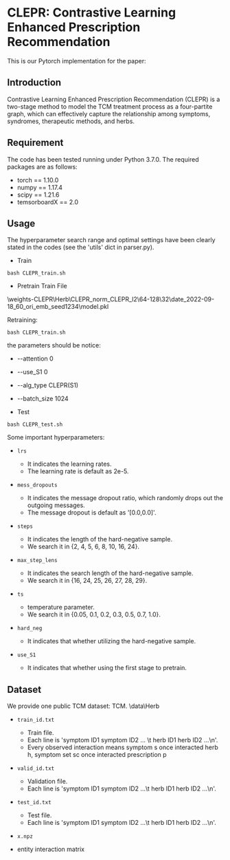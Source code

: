 # CLEPR: Contrastive Learning Enhanced Prescription Recommendation
This is our Pytorch implementation for the paper:

## Introduction
Contrastive Learning Enhanced Prescription Recommendation (CLEPR) is a two-stage method to model the TCM treatment process as a four-partite graph, which can effectively capture the relationship among symptoms, syndromes, therapeutic methods, and herbs.

## Requirement
The code has been tested running under Python 3.7.0. The required packages are as follows:
* torch == 1.10.0
* numpy == 1.17.4
* scipy == 1.21.6
* temsorboardX == 2.0

## Usage
The hyperparameter search range and optimal settings have been clearly stated in the codes (see the 'utils' dict in parser.py).
* Train

```
bash CLEPR_train.sh 
```

* Pretrain Train File

\weights-CLEPR\Herb\CLEPR_norm_CLEPR_l2\64-128\32\date_2022-09-18_60_ori_emb_seed1234\model.pkl
  
Retraining: 
```
bash CLEPR_train.sh
```
the parameters should be notice:
* --attention 0
* --use_S1 0
* --alg_type  CLEPR(S1)
* --batch_size 1024

* Test
```
bash CLEPR_test.sh 
```

Some important hyperparameters:
* `lrs`
  * It indicates the learning rates. 
  * The learning rate is default as 2e-5.

* `mess_dropouts`
  * It indicates the message dropout ratio, which randomly drops out the outgoing messages. 
  * The message dropout is default as '[0.0,0.0]'.

* `steps`
  * It indicates the length of the hard-negative sample.
  * We search it in {2, 4, 5, 6, 8, 10, 16, 24}.
  
* `max_step_lens`
  * It indicates the search length of the hard-negative sample.
  * We search it in {16, 24, 25, 26, 27, 28, 29}.
  
* `ts`
  * temperature parameter.
  * We search it in {0.05, 0.1, 0.2, 0.3, 0.5, 0.7, 1.0}.

* `hard_neg`
  * It indicates that whether utilizing the hard-negative sample.
  
* `use_S1`
  * It indicates that whether using the first stage to pretrain.
  

## Dataset
We provide one public TCM dataset: TCM. \data\Herb
* `train_id.txt`
  * Train file.
  * Each line is 'symptom ID1 symptom ID2 ... \t herb ID1 herb ID2 ...\n'.
  * Every observed interaction means symptom s once interacted herb h, symptom set sc once interacted prescription p
  
* `valid_id.txt`
  * Validation file.
  * Each line is 'symptom ID1 symptom ID2 ...\t herb ID1 herb ID2 ...\n'.

* `test_id.txt`
  * Test file.
  * Each line is 'symptom ID1 symptom ID2 ...\t herb ID1 herb ID2 ...\n'.
* `x.npz`
 * entity interaction matrix
